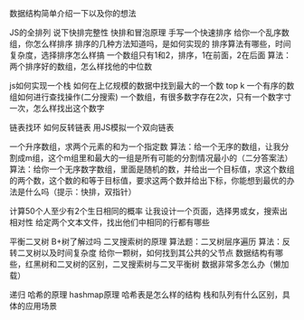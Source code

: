 数据结构简单介绍一下以及你的想法

JS的全排列
说下快排完整性
快排和冒泡原理
手写一个快速排序
给你一个乱序数组，你怎么样排序
排序的几种方法知道吗，是如何实现的
排序算法有哪些，时间复杂度，选择排序怎么样搞
一个数组只有1和2，排序，1在前面，2在后面
算法：两个排序好的数组，怎么样找他的中位数

js如何实现一个栈
如何在上亿规模的数据中找到最大的一个数 top k
一个有序的数组如何进行查找操作(二分搜索)
一个数组，有很多数字存在2次，只有一个数字寸一次，怎么样找出这个数字

链表找环
如何反转链表
用JS模拟一个双向链表

一个升序数组，求两个元素的和为一个指定数
算法：给一个无序的数组，让我分割成m组，这个m组里和最大的一组是所有可能的分割情况最小的（二分答案法）
算法：给你一个无序数字数组，里面是随机的数，并给出一个目标值，求这个数组的两个数，这个数的和等于目标值，要求这两个数并给出下标，你能想到最优的办法是什么吗（提示：快排，双指针）

计算50个人至少有2个生日相同的概率
让我设计一个页面，选择男或女，搜索出相对性
给定两个文本文件，找出他们中相同的行都有哪些

平衡二叉树
B+树了解过吗
二叉搜索树的原理
算法题：二叉树层序遍历
算法：反转二叉树以及时间复杂度
给你一颗树，如何找到其公共的父节点
数据结构有哪些，红黑树和二叉树的区别，二叉搜索树与二叉平衡树
数据非常多怎么办（懒加载）

递归
哈希的原理
hashmap原理
哈希表是怎么样的结构
栈和队列有什么区别，具体的应用场景